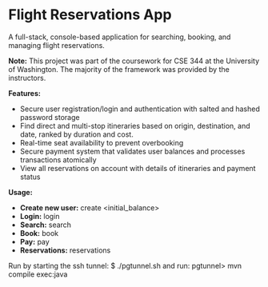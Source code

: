 # Flight Reservations App
A full-stack, console-based application for searching, booking, and managing flight reservations.

**Note:**
This project was part of the coursework for CSE 344 at the University of Washington. The majority of the framework was provided by the instructors.

**Features:**
- Secure user registration/login and authentication with salted and hashed password storage
- Find direct and multi-stop itineraries based on origin, destination, and date, ranked by duration and cost.
- Real-time seat availability to prevent overbooking
- Secure payment system that validates user balances and processes transactions atomically
- View all reservations on account with details of itineraries and payment status

**Usage:**
- **Create new user:** create <username> <password> <initial_balance>
- **Login:** login <username> <password>
- **Search:** search <origin city> <destination city> <direct> <day> <num itineraries>
- **Book:** book <itinerary id>
- **Pay:** pay <reservation id>
- **Reservations:** reservations

Run by starting the ssh tunnel:
$ ./pgtunnel.sh
and run:
pgtunnel> mvn compile exec:java
